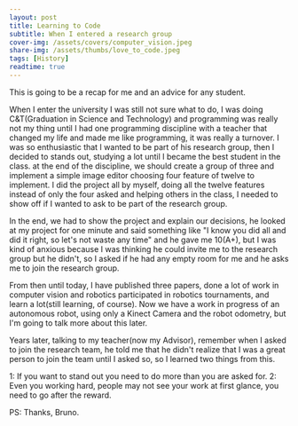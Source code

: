 ```yaml
---
layout: post
title: Learning to Code
subtitle: When I entered a research group
cover-img: /assets/covers/computer_vision.jpeg
share-img: /assets/thumbs/love_to_code.jpeg
tags: [History]
readtime: true
---
```


This is going to be a recap for me and an advice for any student.

When I enter the university I was still not sure what to do, I was doing C&T(Graduation in Science and Technology) and programming was really not my thing until I had one programming discipline with a teacher that changed my life and made me like programming, it was really a turnover. I was so enthusiastic that I wanted to be part of his research group, then I decided to stands out, studying a lot until I became the best student in the class. at the end of the discipline, we should create a group of three and implement a simple image editor choosing four feature of twelve to implement. I did the project all by myself, doing all the twelve features instead of only the four asked and helping others in the class, I needed to show off if I wanted to ask to be part of the research group.

In the end, we had to show the project and explain our decisions, he looked at my project for one minute and said something like "I know you did all and did it right, so let's not waste any time" and he gave me 10(A+), but I was kind of anxious because I was thinking he could invite me to the research group but he didn't, so I asked if he had any empty room for me and he asks me to join the research group.

From then until today, I have published three papers, done a lot of work in computer vision and robotics participated in robotics tournaments, and learn a lot(still learning, of course). Now we have a work in progress of an autonomous robot, using only a Kinect Camera and the robot odometry, but I'm going to talk more about this later.

Years later, talking to my teacher(now my Advisor), remember when I asked to join the research team, he told me that he didn't realize that I was a great person to join the team until I asked so, so I learned two things from this.

1: If you want to stand out you need to do more than you are asked for.
2: Even you working hard, people may not see your work at first glance, you need to go after the reward.

PS: Thanks, Bruno.
